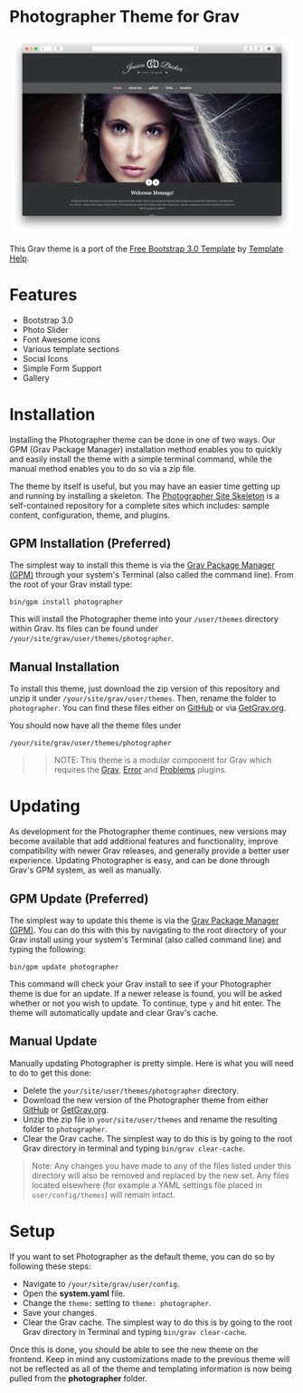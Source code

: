 # Photographer Theme for Grav

![Photographer](assets/readme_1.png)

This Grav theme is a port of the [Free Bootstrap 3.0 Template](http://livedemo00.template-help.com/wt_bootstrap_free_sample/index.html) by [Template Help](http://template-help.com/).

# Features

* Bootstrap 3.0
* Photo Slider
* Font Awesome icons
* Various template sections
* Social Icons
* Simple Form Support
* Gallery

# Installation

Installing the Photographer theme can be done in one of two ways. Our GPM (Grav Package Manager) installation method enables you to quickly and easily install the theme with a simple terminal command, while the manual method enables you to do so via a zip file.

The theme by itself is useful, but you may have an easier time getting up and running by installing a skeleton. The [Photographer Site Skeleton](https://github.com/getgrav/grav-skeleton-photographer-site) is a self-contained repository for a complete sites which includes: sample content, configuration, theme, and plugins.

## GPM Installation (Preferred)

The simplest way to install this theme is via the [Grav Package Manager (GPM)](http://learn.getgrav.org/advanced/grav-gpm) through your system's Terminal (also called the command line).  From the root of your Grav install type:

    bin/gpm install photographer

This will install the Photographer theme into your `/user/themes` directory within Grav. Its files can be found under `/your/site/grav/user/themes/photographer`.

## Manual Installation

To install this theme, just download the zip version of this repository and unzip it under `/your/site/grav/user/themes`. Then, rename the folder to `photographer`. You can find these files either on [GitHub](https://github.com/getgrav/grav-theme-photographer) or via [GetGrav.org](http://getgrav.org/downloads/themes).

You should now have all the theme files under

    /your/site/grav/user/themes/photographer

>> NOTE: This theme is a modular component for Grav which requires the [Grav](http://github.com/getgrav/grav), [Error](https://github.com/getgrav/grav-theme-error) and [Problems](https://github.com/getgrav/grav-plugin-problems) plugins.

# Updating

As development for the Photographer theme continues, new versions may become available that add additional features and functionality, improve compatibility with newer Grav releases, and generally provide a better user experience. Updating Photographer is easy, and can be done through Grav's GPM system, as well as manually.

## GPM Update (Preferred)

The simplest way to update this theme is via the [Grav Package Manager (GPM)](http://learn.getgrav.org/advanced/grav-gpm). You can do this with this by navigating to the root directory of your Grav install using your system's Terminal (also called command line) and typing the following:

    bin/gpm update photographer

This command will check your Grav install to see if your Photographer theme is due for an update. If a newer release is found, you will be asked whether or not you wish to update. To continue, type `y` and hit enter. The theme will automatically update and clear Grav's cache.

## Manual Update

Manually updating Photographer is pretty simple. Here is what you will need to do to get this done:

* Delete the `your/site/user/themes/photographer` directory.
* Download the new version of the Photographer theme from either [GitHub](https://github.com/getgrav/grav-theme-photographer) or [GetGrav.org](http://getgrav.org/downloads/themes).
* Unzip the zip file in `your/site/user/themes` and rename the resulting folder to `photographer`.
* Clear the Grav cache. The simplest way to do this is by going to the root Grav directory in terminal and typing `bin/grav clear-cache`.

> Note: Any changes you have made to any of the files listed under this directory will also be removed and replaced by the new set. Any files located elsewhere (for example a YAML settings file placed in `user/config/themes`) will remain intact.

# Setup

If you want to set Photographer as the default theme, you can do so by following these steps:

* Navigate to `/your/site/grav/user/config`.
* Open the **system.yaml** file.
* Change the `theme:` setting to `theme: photographer`.
* Save your changes.
* Clear the Grav cache. The simplest way to do this is by going to the root Grav directory in Terminal and typing `bin/grav clear-cache`.

Once this is done, you should be able to see the new theme on the frontend. Keep in mind any customizations made to the previous theme will not be reflected as all of the theme and templating information is now being pulled from the **photographer** folder.
